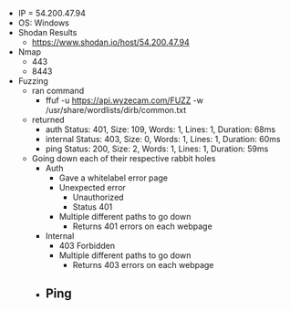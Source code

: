 - IP = 54.200.47.94
- OS: Windows
- Shodan Results
	- https://www.shodan.io/host/54.200.47.94
- Nmap
	- 443
	- 8443
- Fuzzing
	- ran command
		- ffuf -u https://api.wyzecam.com/FUZZ -w /usr/share/wordlists/dirb/common.txt
	- returned
		- auth                    Status: 401, Size: 109, Words: 1, Lines: 1, Duration: 68ms
		- internal                Status: 403, Size: 0, Words: 1, Lines: 1, Duration: 60ms
		- ping                    Status: 200, Size: 2, Words: 1, Lines: 1, Duration: 59ms
	- Going down each of their respective rabbit holes
		- Auth
			- Gave a whitelabel error page
			- Unexpected error
				- Unauthorized
				- Status 401
			- Multiple different paths to go down
				- Returns 401 errors on each webpage
		- Internal
			- 403 Forbidden
			- Multiple different paths to go down
				- Returns 403 errors on each webpage
		- Ping
			- 
